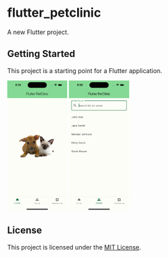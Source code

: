 # flutter_petclinic

A new Flutter project.

## Getting Started

This project is a starting point for a Flutter application.

<img src="assets/screenshot_home.png" alt="Home Page" height="300px">
<img src="assets/screenshot_find_owner_focused.png" alt="Find Owner" height="300px">



## License

This project is licensed under the [MIT License](LICENSE).
